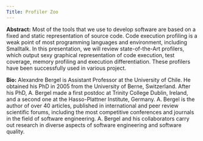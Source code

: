 ```yaml
---
Title: Profiler Zoo
---
```


**Abstract:**
Most of the tools that we use to develop software are based on a fixed and static representation of source code. Code execution profiling is a weak point of most programming languages and environment, including Smalltalk.
In this presentation, we will review state-of-the-Art profilers, which output sexy graphical representation of code execution, test coverage, memory profiling and execution differentiation. These profilers have been successfully used in various project.


**Bio:**
Alexandre Bergel is Assistant Professor at the University of Chile. He obtained his PhD in 2005 from the University of Berne, Switzerland. After his PhD, A. Bergel made a first postdoc at Trinity College Dublin, Ireland, and a second one at the Hasso-Plattner Institute, Germany. A. Bergel is the author of over 40 articles, published in international and peer review scientific forums, including the most competitive conferences and journals in the field of software engineering. A. Bergel and his collaborators carry out research in diverse aspects of software engineering and software quality. 
